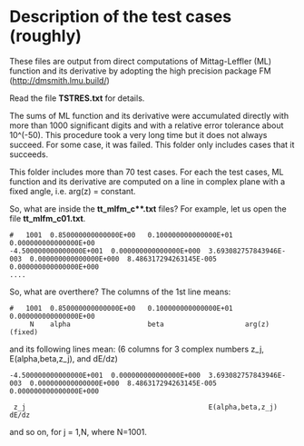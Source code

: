 # Description of the test cases (roughly)

These files are output from direct computations of Mittag-Leffler (ML) function and its derivative by adopting the high precision package FM (http://dmsmith.lmu.build/)

Read the file **TSTRES.txt** for details.

The sums of ML function and its derivative were accumulated directly with more than 1000 significant digits and with a relative error tolerance about 10^(-50). This procedure took a very long time but it does not always succeed. For some case, it was failed. This folder only includes cases that it succeeds.

This folder includes more than 70 test cases. For each the test cases, ML function and its derivative are computed on a line in complex plane with a fixed angle, i.e. arg(z) = constant. 

So, what are inside the **tt_mlfm_c\*\*.txt** files? For example, let us open the file **tt_mlfm_c01.txt**.

```
#   1001  0.850000000000000E+00   0.100000000000000E+01   0.000000000000000E+00
-4.500000000000000E+001  0.000000000000000E+000  3.693082757843946E-003  0.000000000000000E+000  8.486317294263145E-005  0.000000000000000E+000
....
```

So, what are overthere? The columns of the 1st line means: 
```
#   1001  0.850000000000000E+00   0.100000000000000E+01   0.000000000000000E+00
     N    alpha                   beta                    arg(z) (fixed)
```
and its following lines mean: (6 columns for 3 complex numbers z_j, E(alpha,beta,z_j), and dE/dz)
```
-4.500000000000000E+001  0.000000000000000E+000  3.693082757843946E-003  0.000000000000000E+000  8.486317294263145E-005  0.000000000000000E+000

 z_j                                             E(alpha,beta,z_j)                               dE/dz 
```
and so on, for j = 1,N, where N=1001.

